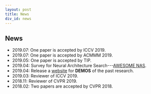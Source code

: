 ```yaml
---
layout: post
title: News
div_id: news
---
```


## News
* 2019.07:  One paper is accepted by ICCV 2019.
* 2019.07:  One paper is accepted by ACMMM 2019.
* 2019.05:  One paper is accepted by TIP.
* 2019.04:  Survey for Neural Architecture Search---[AWESOME NAS](https://github.com/wuhuikai/SparseMask/blob/master/awesome_nas.md).
* 2019.04:  Release a [website](http://wuhuikai.me/DeepJS/) for **DEMOS** of the past research.
* 2019.03:  Reviewer of ICCV 2019.
* 2018.11:  Reviewer of CVPR 2019.
* 2018.02:  Two papers are accepted by CVPR 2018.

